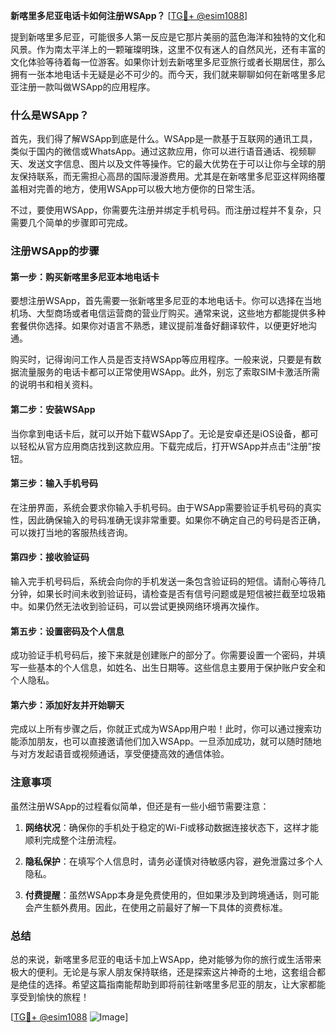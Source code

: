 **新喀里多尼亚电话卡如何注册WSApp？** [[TG💪+ @esim1088](https://t.me/s/esim1088)]

提到新喀里多尼亚，可能很多人第一反应是它那片美丽的蓝色海洋和独特的文化和风景。作为南太平洋上的一颗璀璨明珠，这里不仅有迷人的自然风光，还有丰富的文化体验等待着每一位游客。如果你计划去新喀里多尼亚旅行或者长期居住，那么拥有一张本地电话卡无疑是必不可少的。而今天，我们就来聊聊如何在新喀里多尼亚注册一款叫做WSApp的应用程序。

### 什么是WSApp？

首先，我们得了解WSApp到底是什么。WSApp是一款基于互联网的通讯工具，类似于国内的微信或WhatsApp。通过这款应用，你可以进行语音通话、视频聊天、发送文字信息、图片以及文件等操作。它的最大优势在于可以让你与全球的朋友保持联系，而无需担心高昂的国际漫游费用。尤其是在新喀里多尼亚这样网络覆盖相对完善的地方，使用WSApp可以极大地方便你的日常生活。

不过，要使用WSApp，你需要先注册并绑定手机号码。而注册过程并不复杂，只需要几个简单的步骤即可完成。

### 注册WSApp的步骤

#### 第一步：购买新喀里多尼亚本地电话卡

要想注册WSApp，首先需要一张新喀里多尼亚的本地电话卡。你可以选择在当地机场、大型商场或者电信运营商的营业厅购买。通常来说，这些地方都能提供多种套餐供你选择。如果你对语言不熟悉，建议提前准备好翻译软件，以便更好地沟通。

购买时，记得询问工作人员是否支持WSApp等应用程序。一般来说，只要是有数据流量服务的电话卡都可以正常使用WSApp。此外，别忘了索取SIM卡激活所需的说明书和相关资料。

#### 第二步：安装WSApp

当你拿到电话卡后，就可以开始下载WSApp了。无论是安卓还是iOS设备，都可以轻松从官方应用商店找到这款应用。下载完成后，打开WSApp并点击“注册”按钮。

#### 第三步：输入手机号码

在注册界面，系统会要求你输入手机号码。由于WSApp需要验证手机号码的真实性，因此确保输入的号码准确无误非常重要。如果你不确定自己的号码是否正确，可以拨打当地的客服热线咨询。

#### 第四步：接收验证码

输入完手机号码后，系统会向你的手机发送一条包含验证码的短信。请耐心等待几分钟，如果长时间未收到验证码，请检查是否有信号问题或是短信被拦截至垃圾箱中。如果仍然无法收到验证码，可以尝试更换网络环境再次操作。

#### 第五步：设置密码及个人信息

成功验证手机号码后，接下来就是创建账户的部分了。你需要设置一个密码，并填写一些基本的个人信息，如姓名、出生日期等。这些信息主要用于保护账户安全和个人隐私。

#### 第六步：添加好友并开始聊天

完成以上所有步骤之后，你就正式成为WSApp用户啦！此时，你可以通过搜索功能添加朋友，也可以直接邀请他们加入WSApp。一旦添加成功，就可以随时随地与对方发起语音或视频通话，享受便捷高效的通信体验。

### 注意事项

虽然注册WSApp的过程看似简单，但还是有一些小细节需要注意：

1. **网络状况**：确保你的手机处于稳定的Wi-Fi或移动数据连接状态下，这样才能顺利完成整个注册流程。
   
2. **隐私保护**：在填写个人信息时，请务必谨慎对待敏感内容，避免泄露过多个人隐私。
   
3. **付费提醒**：虽然WSApp本身是免费使用的，但如果涉及到跨境通话，则可能会产生额外费用。因此，在使用之前最好了解一下具体的资费标准。

### 总结

总的来说，新喀里多尼亚的电话卡加上WSApp，绝对能够为你的旅行或生活带来极大的便利。无论是与家人朋友保持联络，还是探索这片神奇的土地，这套组合都是绝佳的选择。希望这篇指南能帮助到即将前往新喀里多尼亚的朋友，让大家都能享受到愉快的旅程！

[[TG💪+ @esim1088](https://t.me/s/esim1088) ![Image](https://i.postimg.cc/4NQfJmqS/Snipaste-2025-05-13-00-14-12.png)]